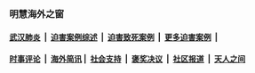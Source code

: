 
### 明慧海外之窗

####  [武汉肺炎](indexes/365.md?t=02282200) &nbsp;|&nbsp;  [迫害案例综述](indexes/328.md?t=02282200) &nbsp;|&nbsp; [迫害致死案例](indexes/277.md?t=02282200)  &nbsp;|&nbsp; [更多迫害案例](indexes/81.md?t=02282200)  &nbsp;|&nbsp; 
####  [时事评论](indexes/19.md?t=02282200) &nbsp;|&nbsp; [海外简讯](indexes/245.md?t=02282200)&nbsp;|&nbsp;  [社会支持](indexes/140.md?t=02282200) &nbsp;|&nbsp; [褒奖决议](indexes/282.md?t=02282200) &nbsp;|&nbsp; [社区报道](indexes/91.md?t=02282200)  &nbsp;|&nbsp; [天人之间](indexes/78.md?t=02282200) 

